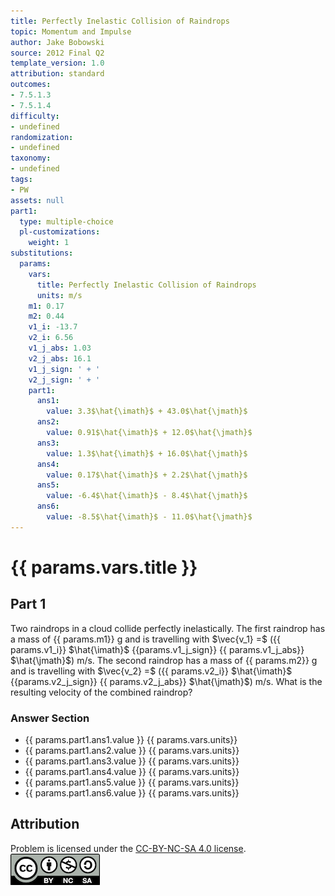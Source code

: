 ```yaml
---
title: Perfectly Inelastic Collision of Raindrops
topic: Momentum and Impulse
author: Jake Bobowski
source: 2012 Final Q2
template_version: 1.0
attribution: standard
outcomes:
- 7.5.1.3
- 7.5.1.4
difficulty:
- undefined
randomization:
- undefined
taxonomy:
- undefined
tags:
- PW
assets: null
part1:
  type: multiple-choice
  pl-customizations:
    weight: 1
substitutions:
  params:
    vars:
      title: Perfectly Inelastic Collision of Raindrops
      units: m/s
    m1: 0.17
    m2: 0.44
    v1_i: -13.7
    v2_i: 6.56
    v1_j_abs: 1.03
    v2_j_abs: 16.1
    v1_j_sign: ' + '
    v2_j_sign: ' + '
    part1:
      ans1:
        value: 3.3$\hat{\imath}$ + 43.0$\hat{\jmath}$
      ans2:
        value: 0.91$\hat{\imath}$ + 12.0$\hat{\jmath}$
      ans3:
        value: 1.3$\hat{\imath}$ + 16.0$\hat{\jmath}$
      ans4:
        value: 0.17$\hat{\imath}$ + 2.2$\hat{\jmath}$
      ans5:
        value: -6.4$\hat{\imath}$ - 8.4$\hat{\jmath}$
      ans6:
        value: -8.5$\hat{\imath}$ - 11.0$\hat{\jmath}$
---
```

# {{ params.vars.title }}
## Part 1

Two raindrops in a cloud collide perfectly inelastically. The first raindrop has a mass of {{ params.m1}} g and is travelling with $\vec{v_1} =$ ({{ params.v1_i}} $\hat{\imath}$ {{params.v1_j_sign}} {{ params.v1_j_abs}} $\hat{\jmath}$) m/s. The second raindrop has a mass of {{ params.m2}} g and is travelling with $\vec{v_2} =$ ({{ params.v2_i}} $\hat{\imath}$ {{params.v2_j_sign}} {{ params.v2_j_abs}} $\hat{\jmath}$) m/s. What is the resulting velocity of the combined raindrop?

### Answer Section

- {{ params.part1.ans1.value }} {{ params.vars.units}}
- {{ params.part1.ans2.value }} {{ params.vars.units}}
- {{ params.part1.ans3.value }} {{ params.vars.units}}
- {{ params.part1.ans4.value }} {{ params.vars.units}}
- {{ params.part1.ans5.value }} {{ params.vars.units}}
- {{ params.part1.ans6.value }} {{ params.vars.units}}

## Attribution

Problem is licensed under the [CC-BY-NC-SA 4.0 license](https://creativecommons.org/licenses/by-nc-sa/4.0/).<br> ![The Creative Commons 4.0 license requiring attribution-BY, non-commercial-NC, and share-alike-SA license.](https://raw.githubusercontent.com/firasm/bits/master/by-nc-sa.png)